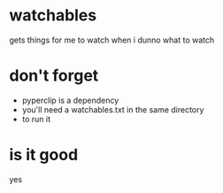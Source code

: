 # watchables
gets things for me to watch when i dunno what to watch

# don't forget
* pyperclip is a dependency
* you'll need a watchables.txt in the same directory
* to run it

# is it good
yes
